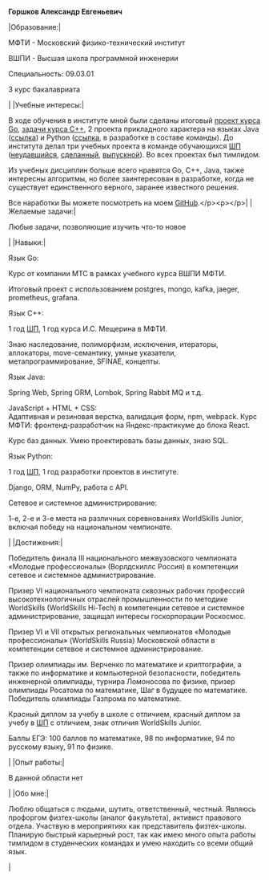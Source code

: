 **Горшков Александр Евгеньевич**

|Образование:|<p></p><p>МФТИ - Московский физико-технический институт</p><p>ВШПИ - Высшая школа программной инженерии</p><p>Специальность: 09.03.01</p><p>3 курс бакалавриата</p><p></p>|
|Учебные интересы:|<p></p><p>В ходе обучения в институте мной были сделаны итоговый [проект курса Go](https://github.com/SOmegaS/Golang-final "https://github.com/SOmegaS/Golang-final"), [задачи курcа C++](https://github.com/SOmegaS/cpp_course_tasks "https://github.com/SOmegaS/cpp_course_tasks"), 2 проекта прикладного характера на языках Java ([ссылка](https://github.com/SOmegaS/mts-teta-final-task "https://github.com/SOmegaS/mts-teta-final-task")) и Python ([ссылка](https://github.com/SOmegaS/Image-Dataset-Parser "https://github.com/SOmegaS/Image-Dataset-Parser"), в разработке в составе команды). До института делал три учебных проекта в команде обучающихся [ШП] ([неудавшийся](https://github.com/SOmegaS/Simple-Votings "https://github.com/SOmegaS/Simple-Votings"), [сделанный](https://github.com/SOmegaS/Pacman "https://github.com/SOmegaS/Pacman"), [выпускной](https://github.com/SOmegaS/TheInviders "https://github.com/SOmegaS/TheInviders")). Во всех проектах был тимлидом.</p><p>Из учебных дисциплин больше всего нравятся Go, C++, Java, также интересны алгоритмы, но более заинтересован в разработке, когда не существует единственного верного, заранее известного решения.</p><p>Все наработки Вы можете посмотреть на моем [GitHub](https://github.com/SOmegaS?tab=repositories "https://github.com/SOmegaS?tab=repositories").</p><p></p>|
|Желаемые задачи:|<p></p><p>Любые задачи, позволяющие изучить что-то новое</p><p></p>|
|Навыки:|<p></p><p>Язык Go:</p><p>Курс от компании МТС в рамках учебного курса ВШПИ МФТИ.</p><p>Итоговый проект с использованием postgres, mongo, kafka, jaeger, prometheus, grafana.</p><p>Язык C++:</p><p>1 год [ШП], 1 год курса И.С. Мещерина в МФТИ.</p><p>Знаю наследование, полиморфизм, исключения, итераторы, аллокаторы, move-семантику, умные указатели, метапрограммирование, SFINAE, концепты.</p><p>Язык Java:</p><p>Spring Web, Spring ORM, Lombok, Spring Rabbit MQ и т.д.</p><p>JavaScript + HTML + CSS:<br>Адаптивная и резиновая верстка, валидация форм, npm, webpack. Курс МФТИ: фронтенд-разработчик на Яндекс-практикуме до блока React.</p><p>Курс баз данных. Умею проектировать базы данных, знаю SQL.</p><p>Язык Python:</p><p>1 год [ШП], 1 год разработки проектов в институте.</p><p>Django, ORM, NumPy, работа с API.</p><p>Сетевое и системное администрирование:</p><p>1-е, 2-е и 3-е места на различных соревнованиях WorldSkills Junior, включая победу на национальном чемпионате.</p><p></p>|
|Достижения:|<p></p><p>Победитель финала III национального межвузовского чемпионата «Молодые профессионалы» (Ворлдскиллс Россия) в компетенции сетевое и системное администрирование.</p><p>Призер VI национального чемпионата сквозных рабочих профессий высокотехнологичных отраслей промышленности по методике WorldSkills (WorldSkills Hi-Tech) в компетенции сетевое и системное администрирование, защищал интересы госкорпорации Роскосмос.</p><p>Призер VI и VII открытых региональных чемпионатов «Молодые профессионалы» (WorldSkills Russia) Московской области в компетенции сетевое и системное администрирование.</p><p>Призер олимпиады им. Верченко по математике и криптографии, а также по информатике и компьютерной безопасности, победитель инженерной олимпиады, турнира Ломоносова по физике, призер олимпиады Росатома по математике, Шаг в будущее по математике. Победитель олимпиады Газпрома по математике.</p><p>Красный диплом за учебу в школе с отличием, красный диплом за учебу в [ШП] с отличием, знак отличия WorldSkills Junior.</p><p>Баллы ЕГЭ: 100 баллов по математике, 98 по информатике, 94 по русскому языку, 91 по физике.</p><p></p>|
|Опыт работы:|<p></p><p>В данной области нет</p><p></p>|
|Обо мне:|<p></p><p>Люблю общаться с людьми, шутить, ответственный, честный. Являюсь профоргом физтех-школы (аналог факультета), активист правового отдела. Участвую в мероприятиях как представитель физтех-школы. Планирую быстрый карьерный рост, так как имею много опыта работы тимлидом в студенческих командах и умею находить со всеми общий язык.</p><p></p>|


[ШП]: https://informatics.ru/ "https://informatics.ru/"


<!--
**SOmegaS/SOmegaS** is a ✨ _special_ ✨ repository because its `README.md` (this file) appears on your GitHub profile.

Here are some ideas to get you started:

- 🔭 I’m currently working on ...
- 🌱 I’m currently learning ...
- 👯 I’m looking to collaborate on ...
- 🤔 I’m looking for help with ...
- 💬 Ask me about ...
- 📫 How to reach me: ...
- 😄 Pronouns: ...
- ⚡ Fun fact: ...
-->
